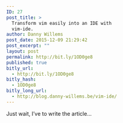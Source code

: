 ```yaml
---
ID: 27
post_title: >
  Transform vim easily into an IDE with
  vim-ide.
author: Danny Willems
post_date: 2015-12-09 21:29:42
post_excerpt: ""
layout: post
permalink: http://bit.ly/1OD0ge8
published: true
bitly_url:
  - http://bit.ly/1OD0ge8
bitly_hash:
  - 1OD0ge8
bitly_long_url:
  - http://blog.danny-willems.be/vim-ide/
---
```

Just wait, I’ve to write the article…
